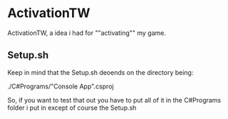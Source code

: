 # ActivationTW
ActivationTW, a idea i had for ""activating"" my game.


## Setup.sh
Keep in mind that the Setup.sh deoends on the directory being:

 ./C#Programs/"Console App".csproj
 
 So, if you want to test that out you have to put all of it in the C#Programs folder i put in except of course the Setup.sh
